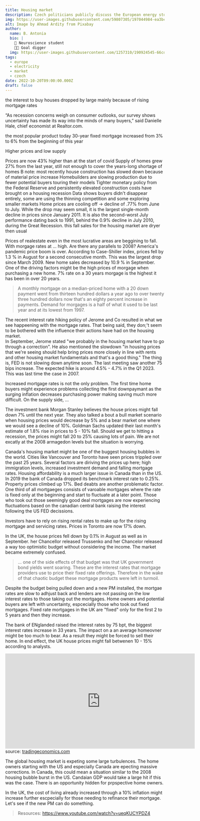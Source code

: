 ```yaml
---
title: Housing market 
description: Czech politicians publicly discuss the European energy stock exchange
img: https://user-images.githubusercontent.com/59807305/197044984-ea3bc50e-5ed9-4ce0-97e6-9eb6cc673db1.jpg
alt: Image by Ahmad Ardity from Pixabay 
author: 
  name: B. Antonia
  bio: |
    🧠 Neuroscience student
    🦸🏼 Goal digger
  img: https://user-images.githubusercontent.com/1257310/190924545-66cd79f4-445a-41d5-9cd4-f29d00d3619c.jpg
tags:
  - europe
  - electricity
  - market
  - czech
date: 2022-10-20T09:00:00.000Z
draft: false
---
```



the interest to buy houses dropped by large mainly because of rising mortgage rates 

 

“As recession concerns weigh on consumer outlooks, our survey shows uncertainty has made its way into the minds of many buyers,” said Danielle Hale, chief economist at Realtor.com.



the most popular product today 30-year fixed mortgage increased from 3% to 6% from the beginning of this year



Higher prices and low supply

Prices are now 43% higher than at the start of covid
Supply of homes grew 27% from the last year, still not enough to cover the years-long shortage of homes
B note: most recently house construction has slowed down because of material price increase
 Homebuilders are slowing production due to fewer potential buyers touring their models
Tighter monetary policy from the Federal Reserve and persistently elevated construction costs have brought on a housing recession
Data shows buyers didn't disappear entirely, some are using the thinning competition and some exploring smaller markets
Home prices are cooling off -> decline of .77% from June to July. While the drop may seem small, it is the largest single-month decline in prices since January 2011. It is also the second-worst July performance dating back to 1991, behind the 0.9% decline in July 2010, during the Great Recession.
this fall sales for the housing market are dryer then usual 


Prices of realestate even in the most lucrative areas are beggining to fall. With morgage rates at ... high. Are there any parallels to 2008? 
America's pandemic price boom is over. According to Case-Shiller index, prices fell by 1.3 % in August for a second consecutive month. This was the largest drop since March 2009. 
New home sales decreased by 10.9 % in September. One of the driving factors might be the high prices of morgage when purchasing a new home. 7% rate on a 30 years 
morgage is the highest it has been in over 20 years. 

> A monthly mortgage on a median-priced home with a 20 down payment went from thirteen hundred dollars a year ago to over twenty three hundred dollars now
that's an eighty percent increase in payments. Demand for morgages is a half of what it used to be last year and at its lowest from 1997.

The recent interest rate hiking policy of Jerome and Co resulted in what we see happeening with the mortgage rates. That being said, they don;'t seem to be bothered
with the influence their actions have had on the housing market.  
In September, Jerome stated "we probably in the housing market have to go through a correction". He also mentioned the slowdown "in housing prices that
we're seeing should help bring prices more closely in line with rents and other housing market fundamentals and that's a good thing."
The thing is, FED is not slowing down anytime soon. The last meeting saw another 75 bips increase. 
The expected hike is around 4.5% - 4.7% in the Q1 2023. This was last time the case in 2007. 

Increased mortgage rates is not the only problem. The first time home buyers might experience problems collecting the first downpaymant as the surging inflation
decreases purchasing power making saving much more difficult. On the supply side, ...

The investment bank Morgan Stanley believes the house prices might fall down 7% until the next year. They also talked a bout a bull market scenario when housing
prices would decrease by 5% and a bear market one where we would see a decline of 10%. Goldman Sachs updated their last month's estimate of 1.8% rise in prices
to 5 - 10% fall. Should we get to hitting a recession, the prices might fall 20 to 25% causing lots of pain. We are not excatly at the 2008 armagedon levels
but the situation is worrying.

Canada's housing market might be one of the buggest housing bubbles in the world. Cities like Vancouver and Toronto have seen prices trippled over the past 25 years.
Several factors are diriving the prices up here; high immigration levels, increased investment demand and falling mortgage rates. Housing affordability  is a much larger issue in Canada than in the US.
In 2019 the bank of Canada dropped its benchmark interest rate to 0.25%. Property prices climbed up 17%. Bed deabts are another problematic factor. One third of all mortgaeges 
consists of varoable mortgages where the rate is fixed only at the beginning and start to fluctuate at a later point. Those who took out those seemingly good deal mortgages
are now experiencing fluctuations based on the canadian central bank raising the interest following the US FED decissions. 

Investors have to rely on rising rental rates to make up for the rising mortgage and servicing rates. Prices in Toronto are now 17% down. 

In the UK, the house prices fell down by 0.1% in August as well as in September. her Chancellor released Trussenko and her Chancelor released a way too optimistic budget without considering 
the income. The market became extremely confused. 

> ... one of the side effects of that budget was that UK government bond yields went soaring. These are the interest rates that mortgage providers
use to price their fixed rate offerings. Therefore in the wake of that chaotic budget these mortgage products were left in turmoil.

Despite the budget being pulled down and a new PM installed, the mortgae rates are slow to adhjust back and lenders are not passing on the low interest rates to those taking out the mortgages.
Home owners and potential buyers are left with uncertainty, espcecially those who took out fixed mortgages. Fixed rate mortgages in the UK are "fixed" only for the first 2 to 5 years and then they increase. 

The bank of ENglanded raised the interest rates by 75 bpt, the biggest interest rates increase in 33 years. The impact on a an average homeovner might be too much to bear. As a result
they might be forced to sell their home. In end effect, the UK house prices might fall betwenen 10 - 15% according to analysts. 

<iframe src='https://d3fy651gv2fhd3.cloudfront.net/embed/?s=cclr&v=202210261556V20220312&d1=20171107&h=300&w=600' height='300' width='600'  frameborder='0' scrolling='no'></iframe><br />source: <a href='https://tradingeconomics.com/canada/interest-rate'>tradingeconomics.com</a>

The global housing market is expeting some large turbulences. The home owners starting with the US and especially Canada are epecting massive corrections. In Canada, this could mean
a situation similar to the 2008 housing bubble burst in the US. Candaian GDP would take a large hit if this was the case. There is an opportunity hidden for prpspective home owners.

In the UK, the cost of living already increased through a 10% inflation might increase further escpecially for those needing to refinance their mortgage. Let's see if the new PM can do something. 

> Resources:
https://www.youtube.com/watch?v=ueqKUCYPDZ4 


